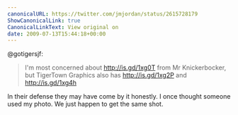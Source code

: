 ```yaml
---
canonicalURL: https://twitter.com/jmjordan/status/2615728179
ShowCanonicalLink: true
CanonicalLinkText: View original on
date: 2009-07-13T15:44:18+00:00
---
```

@gotigersjf:

> I'm most concerned about http://is.gd/1xg0T from Mr Knickerbocker, but TigerTown Graphics also has http://is.gd/1xg2P and http://is.gd/1xg4h

In their defense they may have come by it honestly. I once thought someone used my photo. We just happen to get the same shot.